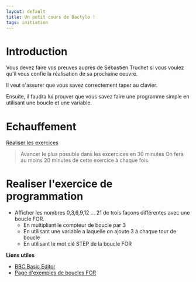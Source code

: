 ```yaml
---
layout: default
title: Un petit cours de Dactylo !
tags: initiation
---
```

# Introduction

Vous devez faire vos preuves auprès de Sébastien Truchet si vous voulez qu'il vous confie la réalisation de sa prochaine oeuvre.

Il veut s'assurer que vous savez correctement taper au clavier.

Ensuite, il faudra lui prouver que vous savez faire une programme simple en utilisant une boucle et une variable.

# Echauffement

[Réaliser les exercices](https://www.typingclub.com/dactylographie)

>Avancer le plus possible dans les excercices en 30 minutes
>On fera au moins 20 minutes de cette exercice à chaque fois.

# Realiser l'exercice de programmation

- Afficher les nombres 0,3,6,9,12 ... 21 de trois façons différentes avec une boucle FOR.
    - En multipliant le compteur de boucle par 3
    - En utilisant une variable a laquelle on ajoute 3 à chaque tour de boucle
    - En utilisant le mot clé STEP de la boucle FOR

**Liens utiles**
- [BBC Basic Editor](https://bbcmic.ro/)
- [Page d'exemples de boucles FOR](http://www.bbcbasic.co.uk/bbcwin/tutorial/chapter11.html)

